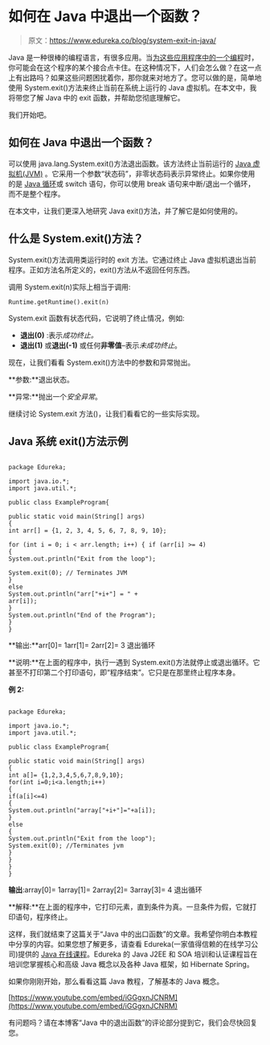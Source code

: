 # 如何在 Java 中退出一个函数？

> 原文：<https://www.edureka.co/blog/system-exit-in-java/>

Java 是一种很棒的编程语言，有很多应用。当[为这些应用程序中的一个编程](https://www.edureka.co/blog/java-programs/)时，你可能会在这个程序的某个接合点卡住。在这种情况下，人们会怎么做？在这一点上有出路吗？如果这些问题困扰着你，那你就来对地方了。您可以做的是，简单地使用 System.exit()方法来终止当前在系统上运行的 Java 虚拟机。在本文中，我将带您了解 Java 中的 exit 函数，并帮助您彻底理解它。

我们开始吧。

## 如何在 Java 中退出一个函数？

可以使用 java.lang.System.exit()方法退出函数。该方法终止当前运行的 [Java 虚拟机(JVM)](https://www.edureka.co/blog/java-virtual-machine/) 。它采用一个参数“状态码”，非零状态码表示异常终止。如果你使用的是 [Java 循环](https://www.edureka.co/blog/loops-in-java/)或 switch 语句，你可以使用 break 语句来中断/退出一个循环，而不是整个程序。

在本文中，让我们更深入地研究 Java exit()方法，并了解它是如何使用的。

## **什么是 System.exit()方法？**

System.exit()方法调用类运行时的 exit 方法。它通过终止 Java 虚拟机退出当前程序。正如方法名所定义的，exit()方法从不返回任何东西。

调用 System.exit(n)实际上相当于调用:

```
Runtime.getRuntime().exit(n)

```

System.exit 函数有状态代码，它说明了终止情况，例如:

*   **退出(0)** :表示*成功终止。*
*   **退出(1)** 或**退出(-1)** 或任何**非零值**–表示*未成功终止*。

现在，让我们看看 System.exit()方法中的参数和异常抛出。

**参数:**退出状态。

**异常:**抛出一个*安全异常*。

继续讨论 System.exit 方法()，让我们看看它的一些实际实现。

## **Java 系统 exit()方法示例**

```

package Edureka;

import java.io.*;
import java.util.*;

public class ExampleProgram{

public static void main(String[] args)
{
int arr[] = {1, 2, 3, 4, 5, 6, 7, 8, 9, 10};

for (int i = 0; i < arr.length; i++) { if (arr[i] >= 4)
{
System.out.println("Exit from the loop");

System.exit(0); // Terminates JVM
}
else
System.out.println("arr["+i+"] = " +
arr[i]);
}
System.out.println("End of the Program");
}
}

```

**输出:**arr[0]= 1arr[1]= 2arr[2]= 3 退出循环

**说明:**在上面的程序中，执行一遇到 System.exit()方法就停止或退出循环。它甚至不打印第二个打印语句，即“程序结束”。它只是在那里终止程序本身。

**例 2:**

```

package Edureka;

import java.io.*;
import java.util.*;

public class ExampleProgram{

public static void main(String[] args)
{
int a[]= {1,2,3,4,5,6,7,8,9,10};
for(int i=0;i<a.length;i++)
{
if(a[i]<=4)
{
System.out.println("array["+i+"]="+a[i]);
}
else
{
System.out.println("Exit from the loop");
System.exit(0); //Terminates jvm
}
}
}
}

```

**输出**:array[0]= 1array[1]= 2array[2]= 3array[3]= 4 退出循环

**解释:**在上面的程序中，它打印元素，直到条件为真。一旦条件为假，它就打印语句，程序终止。

这样，我们就结束了这篇关于“Java 中的出口函数”的文章。我希望你明白本教程中分享的内容。如果您想了解更多，请查看 Edureka(一家值得信赖的在线学习公司)提供的 [Java 在线课程](https://www.edureka.co/java-j2ee-training-course)。Edureka 的 Java J2EE 和 SOA 培训和认证课程旨在培训您掌握核心和高级 Java 概念以及各种 Java 框架，如 Hibernate Spring。

如果你刚刚开始，那么看看这篇 Java 教程，了解基本的 Java 概念。

[https://www.youtube.com/embed/iGGgxnJCNRM](https://www.youtube.com/embed/iGGgxnJCNRM)

有问题吗？请在本博客“Java 中的退出函数”的评论部分提到它，我们会尽快回复您。